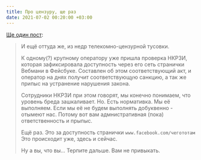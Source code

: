 ```yaml
---
title: Про цензуру, ще раз
date: 2021-07-02 00:20:00 +03:00
---
```


[Ще один пост][1]:

> И ещё оттуда же, из недр телекомно-цензурной тусовки.
>
> К одному(?) крупному оператору уже пришла проверка НКРЗИ, которая зафиксировала доступность через его сеть странички Вебмани в Фейсбуке. Составлен об этом соответствующий акт, и оператор на днях получит соответствующую санкцию, а так же припыс на устранение нарушения закона.
>
> Сотрудники НКРЗИ при этом говорят, мы конечно понимаем, что уровень бреда зашкаливает. Но. Есть нормативка. Мы её выполняем. Если мы её не будем выполнять добуквенно - отымеют нас. Потому вот вам адмнистративная (пока) ответственность и прыпыс.
>
> Ещё раз. Это за доступность странички `www.facebook.com/чегототам` Это происходит уже, здесь и сейчас.
>
> Ну а вы, что вы... Терпите дальше. Вам не привыкать.

[1]: https://www.facebook.com/mt6561/posts/4302601029803075
